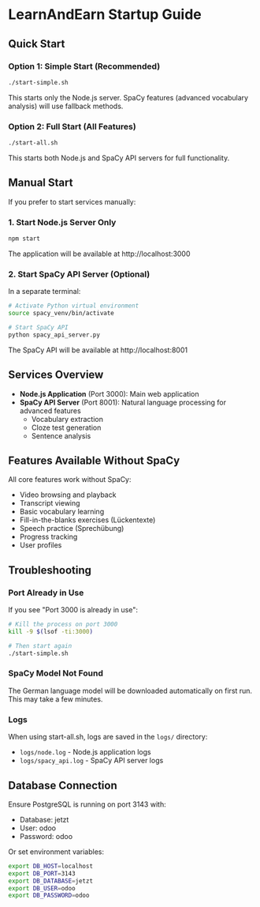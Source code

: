 # LearnAndEarn Startup Guide

## Quick Start

### Option 1: Simple Start (Recommended)
```bash
./start-simple.sh
```
This starts only the Node.js server. SpaCy features (advanced vocabulary analysis) will use fallback methods.

### Option 2: Full Start (All Features)
```bash
./start-all.sh
```
This starts both Node.js and SpaCy API servers for full functionality.

## Manual Start

If you prefer to start services manually:

### 1. Start Node.js Server Only
```bash
npm start
```
The application will be available at http://localhost:3000

### 2. Start SpaCy API Server (Optional)
In a separate terminal:
```bash
# Activate Python virtual environment
source spacy_venv/bin/activate

# Start SpaCy API
python spacy_api_server.py
```
The SpaCy API will be available at http://localhost:8001

## Services Overview

- **Node.js Application** (Port 3000): Main web application
- **SpaCy API Server** (Port 8001): Natural language processing for advanced features
  - Vocabulary extraction
  - Cloze test generation
  - Sentence analysis

## Features Available Without SpaCy

All core features work without SpaCy:
- Video browsing and playback
- Transcript viewing
- Basic vocabulary learning
- Fill-in-the-blanks exercises (Lückentexte)
- Speech practice (Sprechübung)
- Progress tracking
- User profiles

## Troubleshooting

### Port Already in Use
If you see "Port 3000 is already in use":
```bash
# Kill the process on port 3000
kill -9 $(lsof -ti:3000)

# Then start again
./start-simple.sh
```

### SpaCy Model Not Found
The German language model will be downloaded automatically on first run. This may take a few minutes.

### Logs
When using start-all.sh, logs are saved in the `logs/` directory:
- `logs/node.log` - Node.js application logs
- `logs/spacy_api.log` - SpaCy API server logs

## Database Connection

Ensure PostgreSQL is running on port 3143 with:
- Database: jetzt
- User: odoo
- Password: odoo

Or set environment variables:
```bash
export DB_HOST=localhost
export DB_PORT=3143
export DB_DATABASE=jetzt
export DB_USER=odoo
export DB_PASSWORD=odoo
```